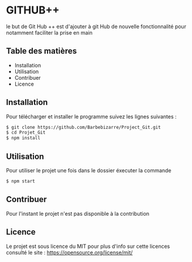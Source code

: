 # **GITHUB++**

le but de Git Hub ++ est d'ajouter à git Hub de nouvelle fonctionnalité pour notamment faciliter la prise en main

## **Table des matières**

- Installation
- Utilisation
- Contribuer
- Licence

## **Installation**

Pour télécharger et installer le programme suivez les lignes suivantes : 

```Bash
$ git clone https://github.com/Barbebizarre/Project_Git.git
$ cd Projet_Git
$ npm install
```

## **Utilisation**

Pour utiliser le projet une fois dans le dossier éxecuter la commande 
```Bash
$ npm start
```

## **Contribuer**
Pour l'instant le projet n'est pas disponible à la contribution 

## **Licence**

Le projet est sous licence du MIT pour plus d'info sur cette licences consulté le site : https://opensource.org/license/mit/
